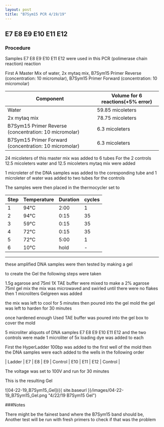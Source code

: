 ```yaml
---
layout: post
title: "B7Sym15 PCR 4/19/19"
---
```


##   E7 E8 E9 E10 E11 E12 

### Procedure

Samples E7 E8 E9 E10 E11 E12 were used in this PCR (polimerase chain reaction) reaction 

First A Master Mix of water, 2x mytaq mix, B7Sym15 Primer Reverse (concentration: 10 micromolar), B7Sym15 Primer Forward (concentration: 10 micromolar)


|Component| Volume for 6 reactions(+5% error)|
|---------|---------------------------|
|Water| 59.85 micoleters|
|2x mytaq mix| 78.75 micoleters|
|B7Sym15 Primer Reverse (concentration: 10 micromolar)| 6.3 micoleters|
|B7Sym15 Primer Forward (concentration: 10 micromolar)| 6.3 micoleters|

24 micoleters of this master mix was added to 6 tubes 
For the 2 controls 12.5 micoleters water and 12.5 micoleters mytaq mix were added

1 microleter of the DNA samples was added to the coresponding tube
and 1 microleter of water was added to two tubes for the controls

The samples were then placed in the thermocycler set to 


|Step|Temperature|Duration|cycles|
|----|-------|--------|-------|
|1|94°C|2:00|1|
|2|94°C|0:15|35|
|3|59°C|0:15|35|
|4|72°C|0:15|35|
|5|72°C|5:00|1|
|6|10°C|hold|-|

___________

these amplified DNA samples were then tested by making a gel

to create the Gel the following steps were taken 

1.5g agarose and 75ml 1X TAE buffer were mixed to make a 2% agarose 75ml gel mix 
the mix was microwaved and swirled until there were no flakes 
then 1 microliters Gelgreen was added

the mix was left to cool for 5 minutes then poured into the gel mold
the gel was left to harden for 30 minutes 

once hardened enough Used TAE buffer was poured into the gel box to cover the mold

5 microliter aliquots of DNA samples E7 E8 E9 E10 E11 E12 and the two controls were made 
1 microliter of 5x loading dye was added to each

First the HyperLadder 100bp was added to the first well of the mold 
then the DNA samples were each added to the wells in the following order 

| Ladder | E7 | E8 | E9 | Control | E10 | E11 | E12 | Control |

The voltage was set to 100V and run for 30 minutes


This is the resulting Gel

![04-22-19_B7Sym15_Gel]({{ site.baseurl }}/images/04-22-19_B7Sym15_Gel.png "4/22/19 B7Sym15 Gel")

###Notes

There might be the fainest band where the B7Sym15 band should be, 
Another test will be run with fresh primers to check if that was the problem